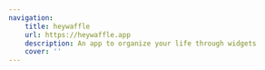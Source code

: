 ```yaml
---
navigation:
    title: heywaffle
    url: https://heywaffle.app
    description: An app to organize your life through widgets
    cover: ''
---
```


